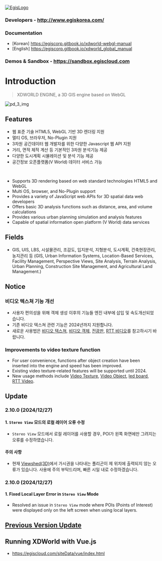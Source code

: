 [![EgisLogo](https://user-images.githubusercontent.com/82925313/160987075-ce7eada9-91ca-4b72-beb6-396e142f90a2.png)](http://www.egiskorea.com/)

### Developers - http://www.egiskorea.com/
### Documentation
  * [Korean] https://egiscorp.gitbook.io/xdworld-webgl-manual
  * [English] https://egiscorp.gitbook.io/xdworld_global_manual
### Demos & Sandbox - https://sandbox.egiscloud.com

# Introduction

> XDWORLD ENGINE, a 3D GIS engine based on WebGL

![pd_3_img](https://user-images.githubusercontent.com/82925313/160986727-f473c308-7881-4342-8c08-e31566d93a3b.png)

## Features
-   웹 표준 기술 HTML5, WebGL 기반 3D 렌더링 지원
-   멀티 OS, 브라우저, No-Plugin 지원
-   3차원 공간데이터 웹 개발자를 위한 다양한 Javascript 웹 API 지원
-   거리, 면적 체적 계산 등 기본적인 3차원 분석기능 제공
-   다양한 도시계획 시뮬레이션 및 분석 기능 제공
-   공간정보 오픈플랫폼(V World) 데이터 서비스 가능
<br>

-   Supports 3D rendering based on web standard technologies HTML5 and WebGL
-   Multi OS, browser, and No-Plugin support
-   Provides a variety of JavaScript web APIs for 3D spatial data web developers
-   Offers basic 3D analysis functions such as distance, area, and volume calculations
-   Provides various urban planning simulation and analysis features
-   Capable of spatial information open platform (V World) data services

## Fields

-   GIS, UIS, LBS, 시설물관리, 조감도, 입지분석, 지형분석, 도시계획, 건축현장관리, 농지관리 등
(GIS, Urban Information Systems, Location-Based Services, Facility Management, Perspective Views, Site Analysis, Terrain Analysis, Urban Planning, Construction Site Management, and Agricultural Land Management.)

## Notice

### 비디오 텍스쳐 기능 개선
* 사용자 편의성을 위해 객체 생성 이후의 기능들 엔진 내부에 삽입 및 속도개선되었습니다.
* 기존 비디오 텍스쳐 관련 기능은 2024년까지 지원합니다.
* 새로운 사용법은 [비디오 텍스쳐](https://sandbox.egiscloud.com/code/main.do?id=camera_video_texture), [비디오 객체](https://sandbox.egiscloud.com/code/main.do?id=object_video), [전광판](https://sandbox.egiscloud.com/code/main.do?id=object_ledboard), [RTT 비디오](https://sandbox.egiscloud.com/code/main.do?id=object_polygon_rtt_video_image_texture)를 참고하시기 바랍니다.

### Improvements to video texture function
* For user convenience, functions after object creation have been inserted into the engine and speed has been improved.
* Existing video texture-related features will be supported until 2024.
* New usage methods include [Video Texture](https://sandbox.egiscloud.com/code/main.do?id=camera_video_texture), [Video Object](https://sandbox.egiscloud.com/code/main.do?id=object_video), [led board](https://sandbox.egiscloud.com/code/main.do?id=object_ledboard), [RTT Video](https://sandbox.egiscloud.com/code/main.do?id=object_polygon_rtt_video_image_texture).

## Update

### 2.10.0 (2024/12/27)

#### 1. `Stereo View` 모드의 로컬 레이어 오류 수정
  * `Stereo View` 모드에서 로컬 레이어를 사용할 경우, POI가 왼쪽 화면에만 그려지는 오류를 수정하였습니다.

#### 주의 사항
  * 현재 [Viewshed(3D)](https://sandbox.egiscloud.com/code/main.do?id=analysis_viewshed_3d)에서 가시권을 나타내는 폴리곤이 제 위치에 출력되지 않는 오류가 있습니다. 사용에 주의 부탁드리며, 빠른 시일 내로 수정하겠습니다.

### 2.10.0 (2024/12/27)

#### 1. Fixed Local Layer Error in `Stereo View` Mode
  * Resolved an issue in `Stereo View` mode where POIs (Points of Interest) were displayed only on the left screen when using local layers.

## [Previous Version Update](https://egiscorp.gitbook.io/xdworld-webgl-manual/release)

## Running XDWorld with Vue.js
  * https://egiscloud.com/siteData/vue/index.html
